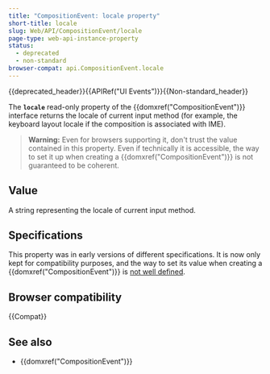 ```yaml
---
title: "CompositionEvent: locale property"
short-title: locale
slug: Web/API/CompositionEvent/locale
page-type: web-api-instance-property
status:
  - deprecated
  - non-standard
browser-compat: api.CompositionEvent.locale
---
```


{{deprecated_header}}{{APIRef("UI Events")}}{{Non-standard_header}}

The **`locale`** read-only property of the
{{domxref("CompositionEvent")}} interface returns the locale of current input method
(for example, the keyboard layout locale if the composition is associated with IME).

> **Warning:** Even for browsers supporting it, don't trust the value contained in this property.
> Even if technically it is accessible, the way to set it up when creating a {{domxref("CompositionEvent")}}
> is not guaranteed to be coherent.

## Value

A string representing the locale of current input method.

## Specifications

This property was in early versions of different specifications. It is now only kept for compatibility purposes, and the way
to set its value when creating a {{domxref("CompositionEvent")}} is [not well defined](https://github.com/w3c/uievents/issues/48).

## Browser compatibility

{{Compat}}

## See also

- {{domxref("CompositionEvent")}}
